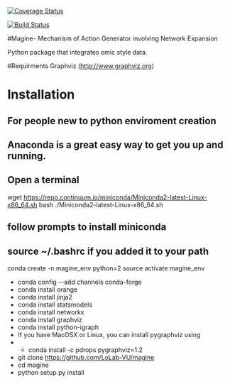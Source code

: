 [![Coverage Status](https://coveralls.io/repos/github/LoLab-VU/Magine/badge.svg?branch=master)](https://coveralls.io/github/LoLab-VU/Magine?branch=master)

[![Build Status](https://travis-ci.org/LoLab-VU/Magine.svg?branch=master)](https://travis-ci.org/LoLab-VU/Magine)

#Magine- Mechanism of Action Generator involving Network Expansion

Python package that integrates omic style data.

#Requirments
Graphviz (http://www.graphviz.org)

# Installation
## For people new to python enviroment creation
## Anaconda is a great easy way to get you up and running.
## Open a terminal
wget https://repo.continuum.io/miniconda/Miniconda2-latest-Linux-x86_64.sh
bash ./Miniconda2-latest-Linux-x86_64.sh
## follow prompts to install miniconda
## source ~/.bashrc if you added it to your path
conda create -n magine_env python=2
source activate magine_env

- conda config --add channels conda-forge
- conda install orange
- conda install jinja2
- conda install statsmodels
- conda install networkx
- conda install graphviz
- conda install python-igraph
- If you have MacOSX or Linux, you can install pygraphviz using
- - conda install -c pdrops pygraphviz=1.2
- git clone https://github.com/LoLab-VU/magine
- cd magine
- python setup.py install
